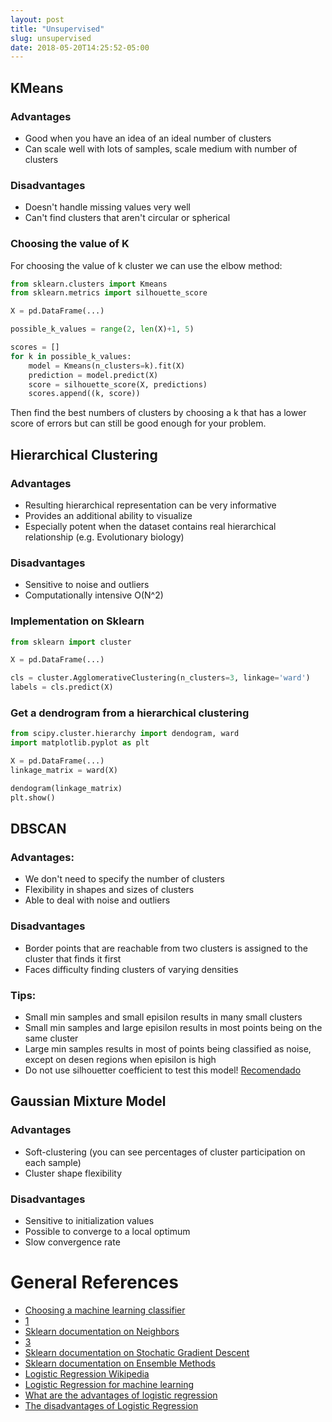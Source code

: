 ```yaml
---
layout: post
title: "Unsupervised"
slug: unsupervised
date: 2018-05-20T14:25:52-05:00
---
```


## KMeans

### Advantages

* Good when you have an idea of an ideal number of clusters
* Can scale well with lots of samples, scale medium with number of clusters

### Disadvantages

* Doesn't handle missing values very well
* Can't find clusters that aren't circular or spherical

### Choosing the value of K

For choosing the value of k cluster we can use the elbow method:

```python
from sklearn.clusters import Kmeans
from sklearn.metrics import silhouette_score

X = pd.DataFrame(...)

possible_k_values = range(2, len(X)+1, 5)

scores = []
for k in possible_k_values:
    model = Kmeans(n_clusters=k).fit(X)
    prediction = model.predict(X)
    score = silhouette_score(X, predictions)
    scores.append((k, score))
```

Then find the best numbers of clusters by choosing a k that has a lower 
score of errors but can still be good enough for your problem.

## Hierarchical Clustering

### Advantages

* Resulting hierarchical representation can be very informative
* Provides an additional ability to visualize 
* Especially potent when the dataset contains real hierarchical relationship (e.g. Evolutionary biology)

### Disadvantages

* Sensitive to noise and outliers
* Computationally intensive O(N^2)

### Implementation on Sklearn

```python
from sklearn import cluster

X = pd.DataFrame(...)

cls = cluster.AgglomerativeClustering(n_clusters=3, linkage='ward')
labels = cls.predict(X)
``` 

### Get a dendrogram from a hierarchical clustering

```python
from scipy.cluster.hierarchy import dendogram, ward
import matplotlib.pyplot as plt

X = pd.DataFrame(...)
linkage_matrix = ward(X)

dendogram(linkage_matrix)
plt.show()

```

## DBSCAN

### Advantages:

* We don't need to specify the number of clusters
* Flexibility in shapes and sizes of clusters
* Able to deal with noise and outliers

### Disadvantages

* Border points that are reachable from two clusters is assigned to the cluster that finds it first
* Faces difficulty finding clusters of varying densities

### Tips:

* Small min samples and small episilon results in many small clusters
* Small min samples and large episilon results in most points being on the same cluster
* Large min samples results in most of points being classified as noise, except on desen regions when episilon is high
* Do not use silhouetter coefficient to test this model! [Recomendado](http://citeseerx.ist.psu.edu/viewdoc/download;jsessionid=83C3BD5E078B1444CB26E243975507E1?doi=10.1.1.707.9034&rep=rep1&type=pdf)

## Gaussian Mixture Model

### Advantages

* Soft-clustering (you can see percentages of cluster participation on each sample)
* Cluster shape flexibility

### Disadvantages

* Sensitive to initialization values
* Possible to converge to a local optimum
* Slow convergence rate

# General References

* [Choosing a machine learning classifier](http://blog.echen.me/2011/04/27/choosing-a-machine-learning-classifier/)
* [1](https://kevinzakka.github.io/2016/07/13/k-nearest-neighbor/#pros-and-cons-of-knn)
* [Sklearn documentation on Neighbors](http://scikit-learn.org/stable/modules/neighbors.html#neighbors)
* [3](http://people.revoledu.com/kardi/tutorial/KNN/Strength%20and%20Weakness.htm)
* [Sklearn documentation on Stochatic Gradient Descent](http://scikit-learn.org/stable/modules/sgd.html)
* [Sklearn documentation on Ensemble Methods](http://scikit-learn.org/stable/modules/ensemble.html)
* [Logistic Regression Wikipedia](https://en.wikipedia.org/wiki/Logistic_regression)
* [Logistic Regression for machine learning](https://machinelearningmastery.com/logistic-regression-for-machine-learning/)
* [What are the advantages of logistic regression](https://www.quora.com/What-are-the-advantages-of-logistic-regression)
* [The disadvantages of Logistic Regression](https://classroom.synonym.com/disadvantages-logistic-regression-8574447.html)